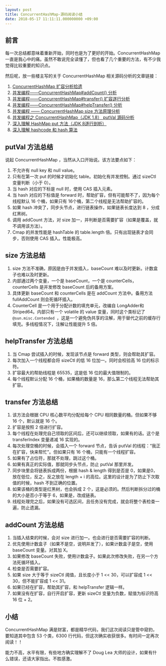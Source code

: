 ```yaml
---
layout: post
title: ConcurrentHashMap-源码阅读小结
date: 2018-05-17 11:11:11.000000000 +09:00
---
```

## 前言

每一次总结都意味着重新开始，同时也是为了更好的开始。ConcurrentHashMap 一直是我心中的痛。虽然不敢说完全读懂了，但也看了几个重要的方法，有不少我觉得比较重要的知识点。

然后呢，放一些楼主写的关于 ConcurrentHashMap 相关源码分析的文章链接：
1. [ConcurrentHashMap 扩容分析拾遗](https://www.jianshu.com/p/dc69edc17b32)
1. [并发编程——ConcurrentHashMap#addCount() 分析](https://www.jianshu.com/p/749d1b8db066)
2. [并发编程——ConcurrentHashMap#transfer() 扩容逐行分析](https://www.jianshu.com/p/2829fe36a8dd)
3. [并发编程——ConcurrentHashMap#helpTransfer() 分析](https://www.jianshu.com/p/39b747c99d32)
4. [并发编程 —— ConcurrentHashMap size 方法原理分析](https://www.jianshu.com/p/88881fdfcf4c)
4. [并发编程之 ConcurrentHashMap（JDK 1.8） putVal 源码分析](https://www.jianshu.com/p/77fda250bddf)
5. [深入理解 HashMap put 方法（JDK 8逐行剖析）](https://www.jianshu.com/p/468c638e0e83)
6. [深入理解 hashcode 和 hash 算法](https://www.jianshu.com/p/eb9ab4211163)

## putVal 方法总结

说起 ConcurrentHashMap ，当然从入口开始说。该方法要点如下：

1. 不允许有 null key 和 null value。
2. 只有在第一次 put 的时候才初始化 table。初始化有并发控制。通过 sizeCtl 变量判断（小于 0）。
3. 当 hash 对应的下标是 null 时，使用  CAS 插入元素。 
4. 当 hash 对应的下标值是 forward 时，帮助扩容，但有可能帮不了，因为每个线程默认 16 个桶，如果只有 16个桶，第二个线程是无法帮助扩容的。
5. 如果 hash 冲突了，同步头节点，进行链表操作，如果链表长度达到 8 ，分成红黑树。
6. 调用 addCount 方法，对 size 加一，并判断是否需要扩容（如果是覆盖，就不调用该方法）。
7. Cmap 的并发性能是 hashTable 的 table.length 倍。只有出现链表才会同步，否则使用 CAS 插入。性能极高。

## size 方法总结

1. size 方法不准确，原因是由于并发插入，baseCount 难以及时更新。计数盒子也难以及时更新。
2. 内部通过两个变量，一个是 baseCount，一个是 counterCells，counterCells 是并发修改 baseCount 后的备用方案。
3. 具体更新 baseCount 和 counterCells 是在 addCount 方法中。备用方法 fullAddCount 则会死循环插入。
4. CounterCell 是一个用于分配计数的填充单元，改编自 LongAdder和Striped64。内部只有一个 volatile 的 value 变量，同时这个类标记了 `@sun.misc.Contended `，这是一个避免伪共享的注解，用于替代之前的缓存行填充。多线程情况下，注解让性能提升 5 倍。

## helpTransfer 方法总结

1. 当 Cmap 尝试插入的时候，发现该节点是 forward 类型，则会帮助其扩容。
2. 每次加入一个线程都会将 sizeCtl 的低 16 位加一。同时会校验高 16 位的标示符。
3. 扩容最大的帮助线程是  65535，这是低 16 位的最大值限制的。
4. 每个线程默认分配 16 个桶，如果桶的数量是 16，那么第二个线程无法帮助其扩容。

## transfer 方法总结

1. 该方法会根据 CPU 核心数平均分配给每个 CPU 相同数量的桶。但如果不够 16 个，默认就是 16 个。
2. 扩容是按照 2 倍进行扩容。
3. 每个线程在处理完自己领取的区间后，还可以继续领取，如果有的话。这个是 transferIndex 变量递减 16 实现的。
4. 每次处理空桶的时候，会插入一个 forward 节点，告诉 putVal 的线程：“我正在扩容，快来帮忙”。但如果只有 16 个桶，只能有一个线程扩容。
5. 如果有了占位符，那就不处理，跳过这个桶。
6. 如果有真正的实际值，那就同步头节点，防止 putVal 那里并发。
7. 同步块里会将链表拆成两份，根据 hash & length 得到是否是 0，如果是0，放在低位，反之，反之放在 length + i 的高位。这里的设计是为了防止下次取值的时候，hash 不到正确的位置。
8. 如果该桶的类型是红黑树，也会拆成 2 个，这是必须的。然后判断拆分过的桶的大小是否小于等于 6，如果是，改成链表。
9. 线程处理完之后，如果没有可选区间，且任务没有完成，就会将整个表检查一遍，防止遗漏。

## addCount 方法总结

1. 当插入结束的时候，会对 size 进行加一。也会进行是否需要扩容的判断。
2. 优先使用计数盒子（如果不是空，说明并发了），如果计数盒子是空，使用 baseCount 变量。对其加 X。
3. 如果修改 baseCount 失败，使用计数盒子。如果此次修改失败，在另一个方法死循环插入。
4. 检查是否需要扩容。
5. 如果 size 大于等于 sizeCtl 阈值，且长度小于 1 << 30，可以扩容成 1 << 30，但不能扩容成 1 << 31。
6. 如果已经在扩容，帮助其扩容，和 helpTransfer 逻辑一样。
7. 如果没有在扩容，自行开启扩容，更新 sizeCtl 变量为负数，赋值为标识符高 16 位 + 2。

## 小结

ConcurrentHashMap 满是财富，都是精华代码，我们这次阅读只是管中窥豹，要知道其中包含 53 个类，6300 行代码，但这次确实收获很多。有时间一定再次阅读！！ 

能力不高，水平有限，有些地方确实理解不了 Doug Lea 大师的设计，如果有什么错误，还请大家指出。不胜感激。






















